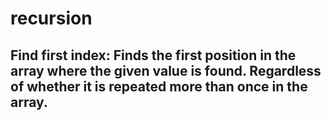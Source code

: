 # recursion

## Find first index:  Finds the first position in the array where the given value is found.  Regardless of whether it is repeated more than once in the array.
